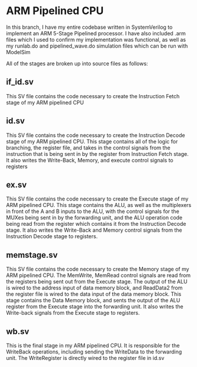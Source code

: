 # ARM Pipelined CPU

In this branch, I have my entire codebase written in SystemVerilog
to implement an ARM 5-Stage Pipelined processor.
I have also included .arm files which I used to confirm my implementation was functional, as well
as my runlab.do and pipelined_wave.do simulation files which can be run with ModelSim

All of the stages are broken up into source files as follows:

## if_id.sv
This SV file contains the code necessary to create the Instruction Fetch stage of my ARM pipelined CPU

## id.sv
This SV file contains the code necessary to create the Instruction Decode stage of my ARM pipelined CPU.
This stage contains all of the logic for branching, the register file, and takes in the control signals
from the instruction that is being sent in by the register from Instruction Fetch stage. It also writes
the Write-Back, Memory, and execute control signals to registers

## ex.sv
This SV file contains the code necessary to create the Execute stage of my ARM pipelined CPU.
This stage contains the ALU, as well as the multiplexers in front of the A and B inputs to the ALU,
with the control signals for the MUXes being sent in by the forwarding unit, and the ALU operation code
being read from the register which contains it from the Instruction Decode stage. It also writes
the Write-Back and Memory control signals from the Instruction Decode stage to registers.

## memstage.sv
This SV file contains the code necessary to create the Memory stage of my ARM pipelined CPU.
The MemWrite, MemRead control signals are read from the registers being sent out from the Execute stage.
The output of the ALU is wired to the address input of data memory block, and ReadData2 from the register file
is wired to the data input of the data memory block.
This stage contains the Data Memory block, and sents the output of the ALU register from the Execute
stage into the forwarding unit. It also writes the Write-back signals from the Execute stage to registers.

## wb.sv
This is the final stage in my ARM pipelined CPU. It is responsible for the WriteBack operations,
including sending the WriteData to the forwarding unit. The WriteRegister is directly
wired to the register file in id.sv


